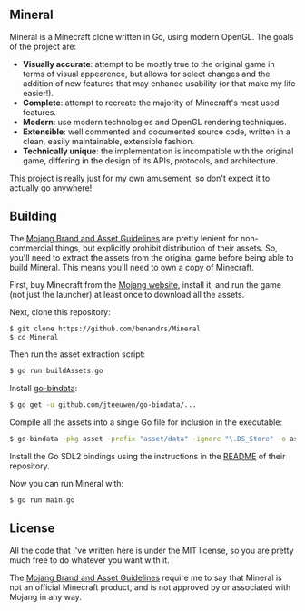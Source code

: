 
Mineral
-------

Mineral is a Minecraft clone written in Go, using modern OpenGL. The goals of
the project are:

* **Visually accurate**: attempt to be mostly true to the original game in
  terms of visual appearence, but allows for select changes and the addition of
  new features that may enhance usability (or that make my life easier!).
* **Complete**: attempt to recreate the majority of Minecraft's most used
  features.
* **Modern**: use modern technologies and OpenGL rendering techniques.
* **Extensible**: well commented and documented source code, written in a
  clean, easily maintainable, extensible fashion.
* **Technically unique**: the implementation is incompatible with the original
  game, differing in the design of its APIs, protocols, and architecture.

This project is really just for my own amusement, so don't expect it to
actually go anywhere!

## Building

The [Mojang Brand and Asset
Guidelines](https://account.mojang.com/documents/brand_guidelines) are pretty
lenient for non-commercial things, but explicitly prohibit distribution of
their assets. So, you'll need to extract the assets from the original game
before being able to build Mineral. This means you'll need to own a copy of
Minecraft.

First, buy Minecraft from the [Mojang website](https://minecraft.net/en-us/),
install it, and run the game (not just the launcher) at least once to download
all the assets.

Next, clone this repository:

```bash
$ git clone https://github.com/benandrs/Mineral
$ cd Mineral
```

Then run the asset extraction script:

```bash
$ go run buildAssets.go
```

Install [go-bindata](https://github.com/jteeuwen/go-bindata):

```bash
$ go get -u github.com/jteeuwen/go-bindata/...
```

Compile all the assets into a single Go file for inclusion in the executable:

```bash
$ go-bindata -pkg asset -prefix "asset/data" -ignore "\.DS_Store" -o asset/asset.go asset/data/...
```

Install the Go SDL2 bindings using the instructions in the
[README](https://github.com/veandco/go-sdl2) of their repository.

Now you can run Mineral with:

```bash
$ go run main.go
```

## License

All the code that I've written here is under the MIT license, so you are pretty
much free to do whatever you want with it.

The [Mojang Brand and Asset
Guidelines](https://account.mojang.com/documents/brand_guidelines) require me
to say that Mineral is not an official Minecraft product, and is not approved
by or associated with Mojang in any way.
